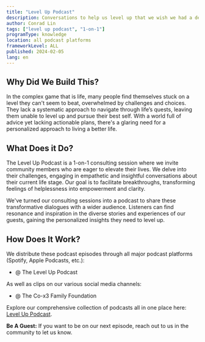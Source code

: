 ```yaml
---
title: "Level Up Podcast"
description: Conversations to help us level up that we wish we had a decade ago.
author: Conrad Lin
tags: ["level up podcast", "1-on-1"]
programType: knowledge
location: all podcast platforms
frameworkLevel: ALL
published: 2024-02-05
lang: en
---
```



## Why Did We Build This?

In the complex game that is life, many people find themselves stuck on a level they can't seem to beat, overwhelmed by challenges and choices. They lack a systematic approach to navigate through life’s quests, leaving them unable to level up and pursue their best self. With a world full of advice yet lacking actionable plans, there's a glaring need for a personalized approach to living a better life.

## What Does it Do?

The Level Up Podcast is a 1-on-1 consulting session where we invite community members who are eager to elevate their lives. We delve into their challenges, engaging in empathetic and insightful conversations about their current life stage. Our goal is to facilitate breakthroughs, transforming feelings of helplessness into empowerment and clarity.

We've turned our consulting sessions into a podcast to share these transformative dialogues with a wider audience. Listeners can find resonance and inspiration in the diverse stories and experiences of our guests, gaining the personalized insights they need to level up.

## How Does It Work?

We distribute these podcast episodes through all major podcast platforms (Spotify, Apple Podcasts, etc.):

- @ The Level Up Podcast 

As well as clips on our various social media channels:

- @ The Co-x3 Family Foundation

Explore our comprehensive collection of podcasts all in one place here: [Level Up Podcast](/unlock-your-potential/programs?tags=level%20up%20podcast).

**Be A Guest:** If you want to be on our next episode, reach out to us in the community to let us know.